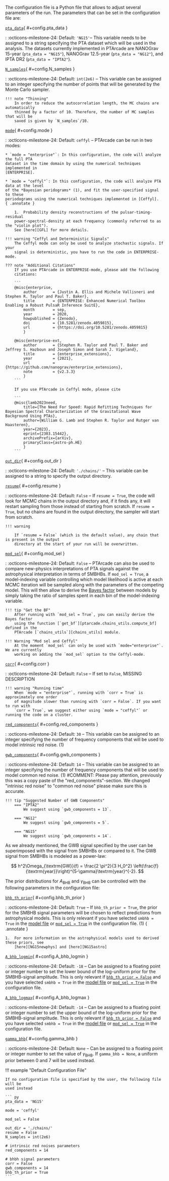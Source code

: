 The configuration file is a Python file that allows to adjust several 
parameters of the run. The parameters that can be set in the configuration
file are:

[`pta_data`](#+config.pta_data){ #+config.pta_data }

:   :octicons-milestone-24: Default: `'NG15'`– 
    This variable needs to be assigned to a string specifying the PTA dataset
    which will be used in the analysis. The datasets currently implemented
    in PTArcade are NANOGrav 15-year (`pta_data = "NG15"`), NANOGrav 12.5-year
    (`pta_data = "NG12"`), and IPTA DR2 (`pta_data = "IPTA2"`).


[`N_samples`](#+config.N_samples){ #+config.N_samples }

:   :octicons-milestone-24: Default: `int(2e6)` – 
    This variable can be assigned to an integer specifying the number
    of points that will be generated by the Monte Carlo sampler.

    !!! note "Thinning"
        In order to reduce the autocorrelation length, the MC chains are automatically
        thinned by a factor of 10. Therefore, the number of MC samples that will be 
        saved is given by `N_samples`/10.

[`mode`](#+config.mode){ #+config.mode }

:   :octicons-milestone-24: Default: `ceffyl` – 
    PTArcade can be run in two modes: 
    
    * `mode = "enterprise"`: In this configuration, the code will analyze the full PTA
    dataset in the time domain by using the numerical techniques implemented in 
    [ENTERPRISE].

    * `mode = "ceffyl"`: In this configuration, the code will analyze PTA data at the level
    of the *Bayesian peridograms* (1), and fit the user-specified signal to these
    periodograms using the numerical techniques implemented in [Ceffyl].
    { .annotate }

        1.  Probability density reconstructions of the pulsar-timing-residual 
        power-spectral-density at each frequency (commonly referred to as the "violin plot").
        See [here][GFL] for more details.

    !!! warning "Ceffyl and Deterministic Signals"
        The Ceffyl mode can only be used to analyze stochastic signals. If your 
        signal is deterministic, you have to run the code in ENTERPRISE-mode. 

    ??? note "Additional Citations"
        If you use PTArcade in ENTERPRISE-mode, please add the following 
        citations:

        ```
        @misc{enterprise,
            author       = {Justin A. Ellis and Michele Vallisneri and Stephen R. Taylor and Paul T. Baker},
            title        = {ENTERPRISE: Enhanced Numerical Toolbox Enabling a Robust PulsaR Inference SuitE},
            month        = sep,
            year         = 2020,
            howpublished = {Zenodo},
            doi          = {10.5281/zenodo.4059815},
            url          = {https://doi.org/10.5281/zenodo.4059815}
            }

        @misc{enterprise-ext,
            author       = {Stephen R. Taylor and Paul T. Baker and Jeffrey S. Hazboun and Joseph Simon and Sarah J. Vigeland},
            title        = {enterprise_extensions},
            year         = {2021},
            url          = {https://github.com/nanograv/enterprise_extensions},
            note         = {v2.3.3}
            }
        ```

        If you use PTArcade in Ceffyl mode, please cite

        ```
        @misc{lamb2023need,
            title={The Need For Speed: Rapid Refitting Techniques for Bayesian Spectral Characterization of the Gravitational Wave Background Using PTAs}, 
            author={William G. Lamb and Stephen R. Taylor and Rutger van Haasteren},
            year={2023},
            eprint={2303.15442},
            archivePrefix={arXiv},
            primaryClass={astro-ph.HE}
            }
        ```
        

[`out_dir`](#+config.out_dir){ #+config.out_dir }

:   :octicons-milestone-24: Default: `'./chains/'` –
    This variable can be assigned to a string to specify the output directory.

[`resume`](#+config.resume){ #+config.resume }

:   :octicons-milestone-24: Default: `False` –
    If `resume = True`, the code will look for MCMC chains in the output directory
    and, if it finds any, it will restart sampling from those instead of starting
    from scratch. If `resume = True`, but no chains are found in the output 
    directory, the sampler will start from scratch.

    !!! warning 

        If `resume = False` (which is the default value), any chain that is present in the output 
        directory at the start of your run will be overwritten. 

[`mod_sel`](#+config.mod_sel){ #+config.mod_sel }

:   :octicons-milestone-24: Default: `False` –
    PTArcade can also be used to compare new-physics interpretations of PTA signals 
    against the astrophysical interpretation in terms of SMBHBs. If `mod_sel = True`, 
    a model-indexing variable controlling which model likelihood is active at each MCMC iteration
    will be sampled along with the parameters of the competing model. This will then allow
    to derive the [Bayes factor][bf] between models by simply taking the ratio of
    samples spent in each bin of the model-indexing variable.

    !!! tip "Get the BF"
        After running with `mod_sel = True`, you can easily derive the Bayes factor 
        using the function [`get_bf`][ptarcade.chains_utils.compute_bf] defined in the 
        PTArcade [`chains_utils`][chains_utils] module.

    !!! Warning "Mod sel and Ceffyl"
        At the moment `mod_sel` can only be used with `mode="enterprise"`. We are currently 
        working on adding the `mod_sel` option to the Ceffyl-mode. 

[`corr`](#+config.corr){ #+config.corr }

:   :octicons-milestone-24: Default: `False` –
    If set to `False`, MISSING DESCRIPTION

    !!! warning "Running time"
        When `mode = "enterprise"`, running with `corr = True` is approximately one order
        of magnitude slower than running with `corr = False`. If you want to run with 
        `corr = True`, we suggest either using `mode = "ceffyl"` or running the code on a cluster.
    

[`red_components`](#+config.red_components){ #+config.red_components }

:   :octicons-milestone-24: Default: `30` –
    This variable can be assigned to an integer specifying the number of frequency
    components that will be used to model intrinsic red noise. (1)

[`gwb_components`](#+config.gwb_components){ #+config.gwb_components }

:   :octicons-milestone-24: Default: `14` –
    This variable can be assigned to an integer specifying the number of frequency
    components that will be used to model common red noise. (1) 
    #COMMENT: Please pay attention, previously this was a copy paste of the "red_components"-section. We changed "intrinisc red noise" to "common red noise" please make sure this is accurate.

    !!! tip "Suggested Number of GWB Components"
        === "IPTA2"
            We suggest using `gwb_components = 13`. 
        
        === "NG12"
            We suggest using `gwb_components = 5`.

        === "NG15"
            We suggest using `gwb_components = 14`.

As we already mentioned, the GWB signal specified by the user can be superimposed
with the signal from SMBHBs or compared to it. The GWB signal from SMBHBs is modeled as 
a power-law:

$$
h^2\Omega_{\textrm{GW}}(f) = \frac{2 \pi^2}{3 H_0^2} \left(\frac{f}{\textrm{year}}\right)^{5-\gamma}\textrm{year}^{-2}.
$$

The prior distributions for $A_{\textrm{BHB}}$ and $\gamma_{\textrm{BHB}}$ can be controlled
with the following parameters in the configuration file:

[`bhb_th_prior`](#+config.bhb_th_prior){ #+config.bhb_th_prior }

:   :octicons-milestone-24: Default: `True` –
    If `bhb_th_prior = True`, the prior for the SMBHB signal parameters will be chosen to 
    reflect predictions from astrophysical models. This is only relevant if you
    have selected `smbhb = True` in the [model file][model] or 
    [`mod_sel = True`](#+config.mod_sel)
    in the configuration file. (1)
    { .annotate }

    1.  For more information on the astrophysical models used to derived these priors, see 
        [here][NG15newphys] and [here][NG15astro]

[`A_bhb_logmin`](#+config.A_bhb_logmin){ #+config.A_bhb_logmin }

:   :octicons-milestone-24: Default: `-18` –
    Can be assigned to a floating point or integer number to set the lower bound of the log-uniform prior for the
    SMBHB-signal amplitude. This is only relevant if [`bhb_th_prior = False`](#+config.bhb_th_prior)
    and you have selected `smbhb = True` in the [model file][model] or [`mod_sel = True`](#+config.mod_sel)
    in the configuration file.
    

[`A_bhb_logmax`](#+config.A_bhb_logmax){ #+config.A_bhb_logmax }

:   :octicons-milestone-24: Default: `-14` –
    Can be assigned to a floating point or integer number to set the upper bound of the log-uniform prior for the
    SMBHB-signal amplitude. This is only relevant if [`bhb_th_prior = False`](#+config.bhb_th_prior)
    and you have selected `smbhb = True` in the [model file][model] or [`mod_sel = True`](#+config.mod_sel)
    in the configuration file.

[`gamma_bhb`](#+config.gamma_bhb){ #+config.gamma_bhb }

:   :octicons-milestone-24: Default: `None` –
    Can be assigned to a floating point or integer number to set the value of $\gamma_{\textrm{BHB}}$.
    If `gamma_bhb = None`, a uniform prior between $0$ and $7$ will be used instead.

!!! example "Default Configuration File"

    If no configuration file is specified by the user, the following file will be 
    used instead

    ``` py
    pta_data = 'NG15'

    mode = 'ceffyl'

    mod_sel = False

    out_dir = './chains/'
    resume = False 
    N_samples = int(2e6) 

    # intrinsic red noises parameters
    red_components = 14 

    # bhbh signal parameters
    corr = False 
    gwb_components = 14 
    bhb_th_prior = True 
    ```


[model]: model.md
[bf]: https://en.wikipedia.org/wiki/Bayes_factor
[chains_utils]: ../utils/chain_utils.md
[NG15newphys]: https://en.wikipedia.org/wiki/Bayes_factor
[NG15astro]: https://en.wikipedia.org/wiki/Bayes_factor
[ENTERPRISE]: https://github.com/nanograv/enterprise
[GFL]: https://arxiv.org/pdf/2303.15442.pdf
[Ceffyl]: https://github.com/astrolamb/ceffyl
